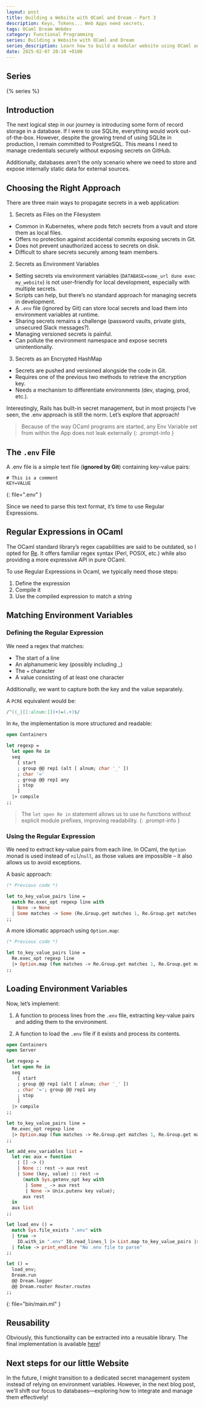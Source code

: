 ```yaml
---
layout: post
title: Building a Website with OCaml and Dream – Part 3
description: Keys, Tokens... Web Apps need secrets.
tags: OCaml Dream Webdev
category: Functional Programming
series: Building a Website with OCaml and Dream
series_description: Learn how to build a modular website using OCaml and Dream.
date: 2025-02-07 20:10 +0100
---
```

## Series
{% series %}

## Introduction
The next logical step in our journey is introducing some form of record storage in a database. If I were to use SQLite, everything would work out-of-the-box. However, despite the growing trend of using SQLite in production, I remain committed to PostgreSQL. This means I need to manage credentials securely without exposing secrets on GitHub.

Additionally, databases aren’t the only scenario where we need to store and expose internally static data for external sources.

## Choosing the Right Approach
There are three main ways to propagate secrets in a web application:

1. Secrets as Files on the Filesystem
  * Common in Kubernetes, where pods fetch secrets from a vault and store them as local files.
  * Offers no protection against accidental commits exposing secrets in Git.
  * Does not prevent unauthorized access to secrets on disk.
  * Difficult to share secrets securely among team members.
2. Secrets as Environment Variables
  * Setting secrets via environment variables (`DATABASE=some_url dune exec my_website`) is not user-friendly for local development, especially with multiple secrets.
  * Scripts can help, but there’s no standard approach for managing secrets in development.
  * A `.env` file (ignored by Git) can store local secrets and load them into environment variables at runtime.
  * Sharing secrets remains a challenge (password vaults, private gists, unsecured Slack messages?).
  * Managing versioned secrets is painful.
  * Can pollute the environment namespace and expose secrets unintentionally.
3. Secrets as an Encrypted HashMap
  * Secrets are pushed and versioned alongside the code in Git.
  * Requires one of the previous two methods to retrieve the encryption key.
  * Needs a mechanism to differentiate environments (dev, staging, prod, etc.).

Interestingly, Rails has built-in secret management, but in most projects I’ve seen, the .env approach is still the norm. Let’s explore that approach!

> Because of the way OCaml programs are started, any Env Variable set from within the App does not leak externally
{: .prompt-info }


## The `.env` File
A .env file is a simple text file (**ignored by Git**) containing key-value pairs:
```text
# This is a comment
KEY=VALUE
```
{: file=".env" }

Since we need to parse this text format, it’s time to use Regular Expressions.

## Regular Expressions in OCaml
The OCaml standard library’s regex capabilities are said to be outdated, so I opted for [Re](https://github.com/ocaml/ocaml-re). It offers familiar regex syntax (Perl, POSIX, etc.) while also providing a more expressive API in pure OCaml.

To use Regular Expressions in Ocaml, we typically need those steps:
1. Define the expression
2. Compile it
3. Use the compiled expression to match a string

## Matching Environment Variables

### Defining the Regular Expression
We need a regex that matches:
* The start of a line
* An alphanumeric key (possibly including _)
* The `=` character
* A value consisting of at least one character

Additionally, we want to capture both the key and the value separately.

A `PCRE` equivalent would be:
```perl
/^((_|[[:alnum:]])+)=(.+)$/
```

In `Re`, the implementation is more structured and readable:

```ocaml
open Containers

let regexp =
  let open Re in
  seq
    [ start
    ; group @@ rep1 (alt [ alnum; char '_' ])
    ; char '='
    ; group @@ rep1 any
    ; stop
    ]
  |> compile
;;
```

> The `let open Re in` statement allows us to use `Re` functions without explicit module prefixes, improving readability.
{: .prompt-info }

### Using the Regular Expression

We need to extract key-value pairs from each line. In OCaml, the `Option` monad is used instead of `nil`/`null`, as those values are impossible – it also allows us to avoid exceptions.

A basic approach:
```ocaml
(* Previous code *)

let to_key_value_pairs line =
  match Re.exec_opt regexp line with
  | None -> None
  | Some matches -> Some (Re.Group.get matches 1, Re.Group.get matches 2)
;;
```

A more idiomatic approach using `Option.map`:
```ocaml
(* Previous code *)

let to_key_value_pairs line =
  Re.exec_opt regexp line
  |> Option.map (fun matches -> Re.Group.get matches 1, Re.Group.get matches 2)
;;
```

## Loading Environment Variables

Now, let’s implement:
1. A function to process lines from the `.env` file, extracting key-value pairs and adding them to the environment.

2. A function to load the `.env` file if it exists and process its contents.

```ocaml
open Containers
open Server

let regexp =
  let open Re in
  seq
    [ start
    ; group @@ rep1 (alt [ alnum; char '_' ])
    ; char '='; group @@ rep1 any
    ; stop
    ]
  |> compile
;;

let to_key_value_pairs line =
  Re.exec_opt regexp line
  |> Option.map (fun matches -> Re.Group.get matches 1, Re.Group.get matches 2)
;;

let add_env_variables list =
  let rec aux = function
    | [] -> ()
    | None :: rest -> aux rest
    | Some (key, value) :: rest ->
      (match Sys.getenv_opt key with
       | Some _ -> aux rest
       | None -> Unix.putenv key value);
      aux rest
  in
  aux list
;;

let load_env () =
  match Sys.file_exists ".env" with
  | true ->
    IO.with_in ".env" IO.read_lines_l |> List.map to_key_value_pairs |> add_env_variables
  | false -> print_endline "No .env file to parse"
;;

let () =
  load_env;
  Dream.run
  @@ Dream.logger
  @@ Dream.router Router.routes
;;
```
{: file="bin/main.ml" }

## Reusability
Obviously, this functionality can be extracted into a reusable library. The final implementation is available [here](https://github.com/Lomig/simple_dotenv)!

## Next steps for our little Website
In the future, I might transition to a dedicated secret management system instead of relying on environment variables. However, in the next blog post, we'll shift our focus to databases—exploring how to integrate and manage them effectively!

